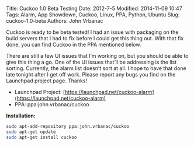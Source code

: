 Title: Cuckoo 1.0 Beta Testing
Date: 2012-7-5
Modified: 2014-11-09 10:47
Tags: Alarm, App Showdown, Cuckoo, Linux, PPA, Python, Ubuntu
Slug: cuckoo-1.0-beta
Authors: John Vrbanac


Cuckoo is ready to be beta tested! I had an issue with packaging on the
build servers that I had to fix before I could get this thing out. With
that fix done, you can find Cuckoo in the PPA mentioned below.

There are still a few UI issues that I’m working on, but you should be
able to give this thing a go. One of the UI issues that’ll be addressing
is the list sorting. Currently, the alarm list doesn’t sort at all. I hope
to have that done late tonight after I get off work. Please report any
bugs you find on the Launchpad project page. Thanks!

* Launchpad Project: [https://launchpad.net/cuckoo-alarm](https://launchpad.net/cuckoo-alarm)
* PPA: ppa:john.vrbanac/cuckoo

**Installation:**

```bash
sudo apt-add-repository ppa:john.vrbanac/cuckoo
sudo apt-get update
sudo apt-get install cuckoo
```